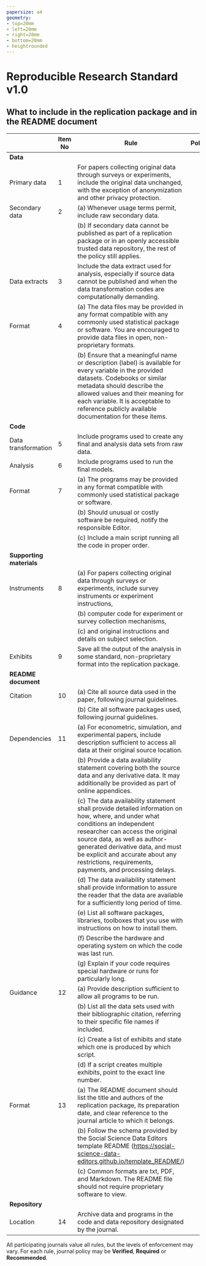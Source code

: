 ```yaml
---
papersize: a4
geometry:
- top=20mm
- left=20mm
- right=20mm
- bottom=20mm
- heightrounded
---
```

# Reproducible Research Standard v1.0
## What to include in the replication package and in the README document

| | Item No | Rule | Policy |
|---|-|-------|-|
**Data** | | |
Primary data | 1 | For papers collecting original data through surveys or experiments, include the original data unchanged, with the exception of anonymization and other privacy protection.| |
Secondary data | 2 | (a) Whenever usage terms permit, include raw secondary data.| |
| | | (b) If secondary data cannot be published as part of a replication package or in an openly accessible trusted data repository, the rest of the policy still applies.| |
Data extracts | 3 | Include the data extract used for analysis, especially if source data cannot be published and when the data transformation codes are computationally demanding.| |
Format | 4 | (a) The data files may be provided in any format compatible with any commonly used statistical package or software. You are encouraged to provide data files in open, non-proprietary formats. | |
| | | (b) Ensure that a meaningful name or description (label) is available for every variable in the provided datasets. Codebooks or similar metadata should describe the allowed values and their meaning for each variable. It is acceptable to reference publicly available documentation for these items.| |
**Code** | | |
Data transformation | 5 | Include programs used to create any final and analysis data sets from raw data.| |
Analysis | 6 | Include programs used to run the final models.| |
Format | 7 | (a) The programs may be provided in any format compatible with commonly used statistical package or software. | |
| | | (b) Should unusual or costly software be required, notify the responsible Editor. | |
| | | (c) Include a main script running all the code in proper order.| |
**Supporting materials** | | |
Instruments | 8 | (a) For papers collecting original data through surveys or experiments, include survey instruments or experiment instructions, | |
| | | (b) computer code for experiment or survey collection mechanisms, | |
| | | (c) and original instructions and details on subject selection.| |
Exhibits | 9 | Save all the output of the analysis in some standard, non-proprietary format into the replication package. | |
**README document** | | |
Citation | 10 | (a) Cite all source data used in the paper, following journal guidelines.| |
| | | (b) Cite all software packages used, following journal guidelines.| |
Dependencies | 11 | (a) For econometric, simulation, and experimental papers, include description sufficient to access all data at their original source location.| |
| | | (b) Provide a data availability statement covering both the source data and any derivative data. It may additionally be provided as part of online appendices. | |
| | | (c) The data availability statement shall provide detailed information on how, where, and under what conditions an independent researcher can access the original source data, as well as author-generated derivative data, and must be explicit and accurate about any restrictions, requirements, payments, and processing delays. | |
| | | (d) The data availability statement shall provide information to assure the reader that the data are available for a sufficiently long period of time.| |
| | | (e) List all software packages, libraries, toolboxes that you use with instructions on how to install them.| |
| | | (f) Describe the hardware and operating system on which the code was last run.| |
| | | (g) Explain if your code requires special hardware or runs for particularly long.| |
Guidance | 12 | (a) Provide description sufficient to allow all programs to be run.| |
| | | (b) List all the data sets used with their bibliographic citation, referring to their specific file names if included.| |
| | | (c) Create a list of exhibits and state which one is produced by which script. | |
| | | (d) If a script creates multiple exhibits, point to the exact line number.| |
Format | 13 | (a) The README document should list the title and authors of the replication package, its preparation date, and clear reference to the journal article to which it belongs.| |
| | | (b) Follow the schema provided by the Social Science Data Editors template README (https://social-science-data-editors.github.io/template_README/)| |
| | | (c) Common formats are txt, PDF, and Markdown. The README file should not require proprietary software to view.| |
**Repository** | | |
Location | 14 | Archive data and programs in the code and data repository designated by the journal. | |


All participating journals value all rules, but the levels of enforcement may vary. For each rule, journal policy may be **Verified**, **Required** or **Recommended**.

